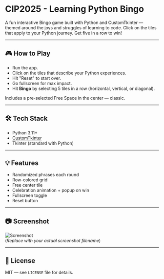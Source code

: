 # CIP2025 - Learning Python Bingo

A fun interactive Bingo game built with Python and CustomTkinter — themed around the joys and struggles of learning to code. Click on the tiles that apply to your Python journey. Get five in a row to win!

---

## 🎮 How to Play

- Run the app.
- Click on the tiles that describe your Python experiences.
- Hit "Reset" to start over.
- Go fullscreen for max impact.
- Hit **Bingo** by selecting 5 tiles in a row (horizontal, vertical, or diagonal).

Includes a pre-selected Free Space in the center — classic.

---

## 🛠️ Tech Stack

- Python 3.11+
- [CustomTkinter](https://github.com/TomSchimansky/CustomTkinter)
- Tkinter (standard with Python)

---

## 💡 Features

- Randomized phrases each round
- Row-colored grid
- Free center tile
- Celebration animation + popup on win
- Fullscreen toggle
- Reset button

---

## 📷 Screenshot

![Screenshot](path/to/your/screenshot.png)  
(*Replace with your actual screenshot filename*)

---

## 🪪 License

MIT — see `LICENSE` file for details.
